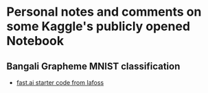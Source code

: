 # Personal notes and comments on some Kaggle's publicly opened Notebook

## Bangali Grapheme MNIST classification
- [fast.ai starter code from Iafoss](https://github.com/deep-diver/KaggleNotebook-Notes/blob/master/Bengali.AI%20Handwritten%20Grapheme%20Classification/fastai%20from%20Iafoss.md)
